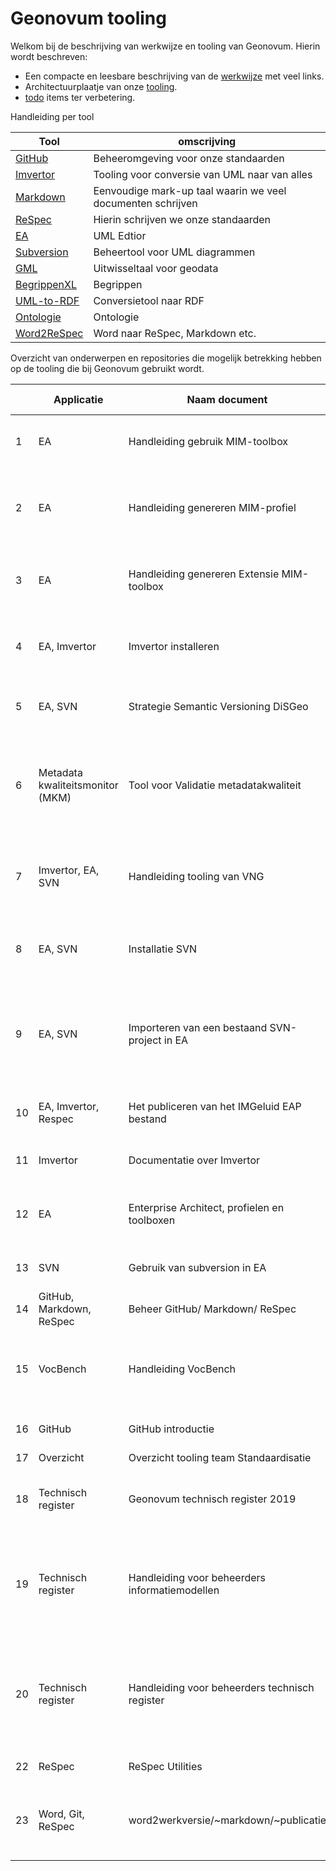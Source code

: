 # Geonovum tooling

Welkom bij de beschrijving van werkwijze en tooling van Geonovum.
Hierin wordt beschreven:

- Een compacte en leesbare beschrijving van de [werkwijze](werkwijzemodelleren.md) met veel links.
- Architectuurplaatje van onze [tooling](tooling).
- [todo](werkwijze-todo.md) items ter verbetering.

Handleiding per tool

| Tool                                                   | omscrijving                                                 |
| ------------------------------------------------------ | ----------------------------------------------------------- |
| [GitHub](GitHub)                                       | Beheeromgeving voor onze standaarden                        |
| [Imvertor](Imvertor)                                   | Tooling voor conversie van UML naar van alles               |
| [Markdown](Markdown)                                   | Eenvoudige mark-up taal waarin we veel documenten schrijven |
| [ReSpec](ReSpec)                                       | Hierin schrijven we onze standaarden                        |
| [EA](EA)                                               | UML Edtior                                                  |
| [Subversion](svn)                                      | Beheertool voor UML diagrammen                              |
| [GML](GML)                                             | Uitwisseltaal voor geodata                                  |
| [BegrippenXL](BegrippenXL)                             | Begrippen                                                   |
| [UML-to-RDF](UML-to-RDF)                               | Conversietool naar RDF                                      |
| [Ontologie](Handleiding-ontologie-maken-en-publiceren) | Ontologie                                                   |
| [Word2ReSpec](WordConversies)                             | Word naar ReSpec, Markdown etc.                              |

Overzicht van onderwerpen en repositories die mogelijk betrekking hebben op de tooling die bij Geonovum gebruikt wordt.

| | Applicatie | Naam document | Korte omschrijving | Laatst bijgewerkt | Locatie | Gebruik |
| --- | --- | --- | --- | --- | --- | --- |
| 1 | EA | Handleiding gebruik MIM-toolbox | Deze handleiding beschrijft hoe je de MIM toolbox kunt importeren en toepassen | 2023 | [GitHub](https://github.com/Geonovum/MIM-Werkomgeving/blob/master/UML%20profieltooling/werkversie1.1.1/README.md) | Openbaar |
| 2 | EA | Handleiding genereren MIM-profiel | Deze handleiding beschrijft het proces voor het genereren van een customized toolbox voor modelleren met Enterprise Architect. | 2023 | [GitHub](https://github.com/Geonovum/MIM-Werkomgeving/tree/master/UML%20profieltooling#readme) | Openbaar |
| 3 | EA | Handleiding genereren Extensie MIM-toolbox | Deze handleiding beschrijft hoe je in Enterprise Architect een extensie maakt op de MIM-toolbox. | 2023 | [Github](https://github.com/Geonovum/MIM-Werkomgeving/blob/master/UML%20profieltooling/how_to_extensie_op_toolbox.md) |  Openbaar |
| 4 | EA, Imvertor | Imvertor installeren | Instructies voor de installatie en configuratie van Imvertor voor Enterprise Architect | 2022 | [GitHub](https://github.com/Geonovum/imvertor/blob/main/handleidingen/Imvertor%20-%20installeren%20voor%20EAP.md) | Openbaar |
| 5 | EA, SVN | Strategie Semantic Versioning DiSGeo | Beschrijft de implementatie van Semantic Versioning voor DiSGeo | 2022 | [GitHub](https://github.com/Geonovum/disgeo-im/blob/main/docs/algemeen/versionering_strategie.md) | Openbaar |
| 6 | Metadata kwaliteitsmonitor (MKM) | Tool voor Validatie metadatakwaliteit | De metadata kwaliteits monitor (MKM) maakt automatisch rapportages over de kwaliteit van metadata uit een Catalogue Servcie for the Web (CSW). | 2019 | [GitHub](https://github.com/Geonovum/metadatakwaliteit) | Openbaar |
| 7 | Imvertor, EA, SVN | Handleiding tooling van VNG | Deze Wiki is een inventarisatie van informatie over de Model Driven Design aanpak van VNG Realisatie. | ---- | [GitHub](https://vng-realisatie.github.io/Model-Driven-Design-Documentatie/) | Openbaar |
| 8 | EA, SVN | Installatie SVN | Deze handleiding beschrijft hoe je SVN installeert en je een EA-project onder versiebeheer brengt | 2023 | [GitHub](https://github.com/Geonovum/imvertor/blob/main/handleidingen/SVN%20-%20installeren%20voor%20EAP.md) | Intern |
| 9 | EA, SVN | Importeren van een bestaand SVN-project in EA | Deze handleiding beschrijft hoe je vanuit een nieuw project in Enterprise Architect, de packages van een bestaand project in Subversion, kunt importeren. | 2022 | [GitHub](https://geonovum.github.io/handleiding-tooling/SVN-importeren-bestaand-project/) | Intern |
| 10 | EA, Imvertor, Respec | Het publiceren van het IMGeluid EAP bestand | Een werkinstructie voor IMGeluid maar zeker toepasbaar voor alle standaarden | 2023 |[Confluence](https://geonovum.atlassian.net/l/cp/Fi0U9bCk) | Intern |
| 11 |Imvertor | Documentatie over Imvertor | Lijstje links naar handige Imvertor dingetjes | 2021 | [Confluence](https://geonovum.atlassian.net/l/cp/2iwpfavy) | Intern |
| 12 | EA | Enterprise Architect, profielen en toolboxen | Instructie voor het gebruik van profielen en toolboxen. Gekregen van de BRO (kan waarschijnlijk weg) | 2021 | [Confluence](https://geonovum.atlassian.net/l/cp/YCt6Vi1J) | Intern |
| 13 | SVN | Gebruik van subversion in EA | Handleiding van hoe EA en subversion samenwerken | 2022 | [Github](https://geonovum.github.io/handleiding-GitHub/#subversion) | Intern |
| 14 |GitHub, Markdown, ReSpec | Beheer GitHub/ Markdown/ ReSpec | Handleiding van genoemde tooling | 2022 | [Onedrive](https://stichtinggeonovum.sharepoint.com/:w:/r/sites/msteams_bf388d/Gedeelde%20documenten/General/A%20Beheer%20Geostandaarden/Handleidingen/Handleiding%20GitHub%20ReSpec%20Markdown%20v1.1.docx?d=wcec3f04c51c85e0ba6a6005f1166a81c&csf=1&web=1&e=3HGDEI)| Intern |
| 15 | VocBench | Handleiding VocBench | Een simpele snelstartgids voor het voor het ontwikkelen van begrippenmodellen in VocBench als Linked data. | 2022 | [Onedrive](https://stichtinggeonovum.sharepoint.com/:p:/r/sites/msteams_bf388d/Gedeelde%20documenten/General/A%20Beheer%20Geostandaarden/Handleidingen/20210125%20Werken%20met%20VocBench.pptx?d=wa614298850a24803b8eb658aa51ff4ee&csf=1&web=1&e=vhYwX3)| Intern |
| 16 | GitHub | GitHub introductie |  Waarom github handig is en hoe je aan de slag kunt | 2023 |[Onedrive](https://stichtinggeonovum.sharepoint.com/:w:/r/sites/msteams_bf388d/Gedeelde%20documenten/General/A%20Beheer%20Geostandaarden/Handleidingen/Handleiding%20introductie%20Github.docx?d=w963f0d41bdb55e97b3aa3e9f68ac87e2&csf=1&web=1&e=Z4ICcH)| Intern |
| 17 | Overzicht | Overzicht tooling team Standaardisatie | handig overzicht | 2023 | [Onedrive](https://stichtinggeonovum.sharepoint.com/:w:/r/sites/msteams_bf388d/Gedeelde%20documenten/General/A%20Beheer%20Geostandaarden/Tooling/Overzicht%20tooling%20team%20Standaardisatie.docx?d=we7a1b6e0c1005cb4a9611f23881311af&csf=1&web=1&e=8DIJfs)| Intern |
| 18 | Technisch register | Geonovum technisch register 2019 | Instructies hoe je een Respec document automatisch publiceert op docs.geostandaarden.nl | 2020 | [GitHub](https://github.com/Geonovum/technisch-register-2019) | Intern |
| 19 | Technisch register | Handleiding voor beheerders informatiemodellen | In dit document worden de stappen beschreven voor het publiceren van de technische bestanden van een informatiemodel in het Technisch register van Geonovum. | 2019 | [GitHub](https://github.com/Geonovum/technisch-register-2019/blob/master/documentatie/Handleiding%20voor%20beheerders%20informatiemodellen.md) | Intern |
| 20 | Technisch register | Handleiding voor beheerders technisch register | In dit document worden de stappen beschreven voor het opzetten van een systeem voor het volgen van versies van een nieuw informatiemodel in het Technisch register van Geonovum. | 2022 | [GitHub](https://github.com/Geonovum/technisch-register-2019/blob/master/documentatie/Handleiding%20voor%20beheerders%20technisch%20register.md) | Intern |
| 22 | ReSpec | ReSpec Utilities | ReSpec Utilities voor Geonovum | 2019 | [GitHub](https://github.com/Geonovum/respec-utils) | Intern |
| 23 | Word, Git, ReSpec | word2werkversie/~markdown/~publicatie | Beschrijving van ingerichte workflow waarmee je Word-bestanden om kunt zetten naar een ReSpec-werkversies. | 2023 | [Github](https://geonovum.github.io/word2werkversie_handleiding/) | Intern |

